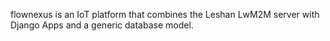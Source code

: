 flownexus is an IoT platform that combines the Leshan
LwM2M server with Django Apps and a generic database model.

